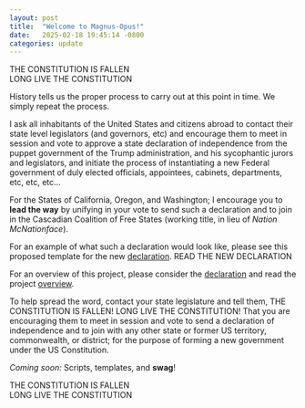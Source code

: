 ```yaml
---
layout: post
title:  "Welcome to Magnus-Opus!"
date:   2025-02-18 19:45:14 -0800
categories: update
---
```

THE CONSTITUTION IS FALLEN  
LONG LIVE THE CONSTITUTION  

History tells us the proper process to carry out at this point in time. We simply repeat the process.  

I ask all inhabitants of the United States and citizens abroad to contact their state level legislators (and governors, etc) and encourage them to meet in session and vote to approve a state declaration of independence from the puppet government of the Trump administration, and his sycophantic jurors and legislators, and initiate the process of instantiating a new Federal government of duly elected officials, appointees, cabinets, departments, etc, etc, etc...  

For the States of California, Oregon, and Washington; I encourage you to **lead the way** by unifying in your vote to send such a declaration and to join in the Cascadian Coalition of Free States (working title, in lieu of _Nation McNationface_).

For an example of what such a declaration would look like, please see this proposed template for the new [declaration](/docs/declaration). READ THE NEW DECLARATION

For an overview of this project, please consider the [declaration](/docs/declaration) and read the project [overview](/overview).

To help spread the word, contact your state legislature and tell them, THE CONSTITUTION IS FALLEN! LONG LIVE THE CONSTITUTION! That you are encouraging them to meet in session and vote to send a declaration of independence and to join with any other state or former US territory, commonwealth, or district; for the purpose of forming a new government under the US Constitution.

_Coming soon:_ Scripts, templates, and **swag**!

THE CONSTITUTION IS FALLEN  
LONG LIVE THE CONSTITUTION
